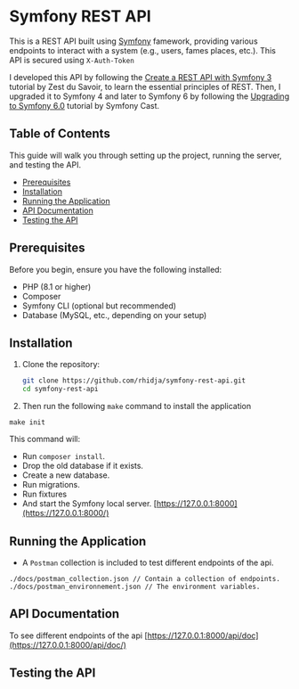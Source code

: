 # Symfony REST API

This is a REST API built using [Symfony](https://symfony.com/) famework, providing various endpoints to interact
with a system (e.g., users, fames places, etc.). This API is secured using `X-Auth-Token`

I developed this API by following the
[Create a REST API with Symfony 3](https://zestedesavoir.com/tutoriels/1280/creez-une-api-rest-avec-symfony-3/) 
tutorial by Zest du Savoir, to learn the essential principles of REST. Then, I upgraded it to Symfony
4 and later to Symfony 6 by following the
[Upgrading to Symfony 6.0](https://symfonycasts.com/screencast/symfony6-upgrade/upgrade-symfony6)
tutorial by Symfony Cast.

## Table of Contents

This guide will walk you through setting up the project, running the server, and testing the API.

- [Prerequisites](#prerequisites)
- [Installation](#installation)
- [Running the Application](#running-the-application)
- [API Documentation](#api-documentation)
- [Testing the API](#testing-the-api)

## Prerequisites

Before you begin, ensure you have the following installed:

- PHP (8.1 or higher)
- Composer
- Symfony CLI (optional but recommended)
- Database (MySQL, etc., depending on your setup)

## Installation

1. Clone the repository:

   ```bash
   git clone https://github.com/rhidja/symfony-rest-api.git
   cd symfony-rest-api

3. Then run the following `make` command to install the application

```shell
make init
```

This command will:

- Run `composer install`.
- Drop the old database if it exists.
- Create a new database.
- Run migrations.
- Run fixtures
- And start the Symfony local server. [https://127.0.0.1:8000](https://127.0.0.1:8000/)

## Running the Application

- A `Postman` collection is included to test different endpoints of the api.

```
./docs/postman_collection.json // Contain a collection of endpoints.
./docs/postman_environnement.json // The environment variables.
```

## API Documentation

To see different endpoints of the api [https://127.0.0.1:8000/api/doc](https://127.0.0.1:8000/api/doc/)

## Testing the API

